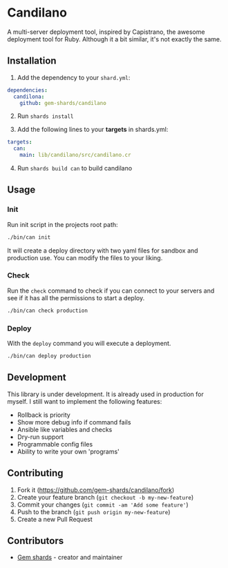 # Candilano

A multi-server deployment tool, inspired by Capistrano, the awesome deployment tool for Ruby. Although it a bit similar, it's not exactly the same.

## Installation

1. Add the dependency to your `shard.yml`:
```yaml
dependencies:
  candilona:
    github: gem-shards/candilano
```
2. Run `shards install`

3. Add the following lines to your **targets** in shards.yml:

```yaml
targets:
  can:
    main: lib/candilano/src/candilano.cr
```

4. Run `shards build can` to build candilano

## Usage

### Init
Run init script in the projects root path:

```bash
./bin/can init
```

It will create a deploy directory with two yaml files for sandbox and production use. You can modify the files to your liking.

### Check
Run the `check` command to check if you can connect to your servers and see if it has all the permissions to start a deploy.

```bash
./bin/can check production
```

### Deploy
With the `deploy` command you will execute a deployment.

```bash
./bin/can deploy production
```

## Development

This library is under development. It is already used in production for myself. I still want to implement the following features:

- Rollback is priority
- Show more debug info if command fails
- Ansible like variables and checks
- Dry-run support
- Programmable config files
- Ability to write your own 'programs'

## Contributing

1. Fork it (<https://github.com/gem-shards/candilano/fork>)
2. Create your feature branch (`git checkout -b my-new-feature`)
3. Commit your changes (`git commit -am 'Add some feature'`)
4. Push to the branch (`git push origin my-new-feature`)
5. Create a new Pull Request

## Contributors

- [Gem shards](https://github.com/gem-shards) - creator and maintainer
